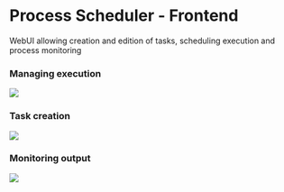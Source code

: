 # Process Scheduler - Frontend
WebUI allowing creation and edition of tasks, scheduling execution and process monitoring

### Managing execution
![](https://user-images.githubusercontent.com/17951356/172226516-aa6bf3ee-c9b4-4ab7-a082-eda60e7c5f4f.png)
### Task creation
![](https://user-images.githubusercontent.com/17951356/172227733-de074f74-679f-45b0-b6c0-08ec00e59d1e.png)
### Monitoring output
![](https://user-images.githubusercontent.com/17951356/172228055-f6c53048-c68f-43d2-846a-2fd802235497.png)

